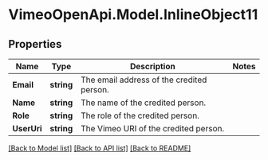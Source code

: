 # VimeoOpenApi.Model.InlineObject11
## Properties

Name | Type | Description | Notes
------------ | ------------- | ------------- | -------------
**Email** | **string** | The email address of the credited person. | 
**Name** | **string** | The name of the credited person. | 
**Role** | **string** | The role of the credited person. | 
**UserUri** | **string** | The Vimeo URI of the credited person. | 

[[Back to Model list]](../README.md#documentation-for-models) [[Back to API list]](../README.md#documentation-for-api-endpoints) [[Back to README]](../README.md)

